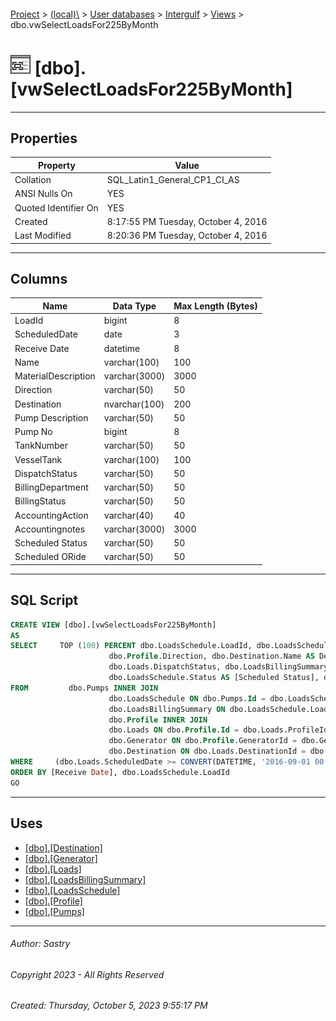 #### 

[Project](../../../../index.md) > [(local)\\](../../../index.md) > [User databases](../../index.md) > [Intergulf](../index.md) > [Views](Views.md) > dbo.vwSelectLoadsFor225ByMonth

# ![Views](../../../../Images/View32.png) [dbo].[vwSelectLoadsFor225ByMonth]

---

## <a name="#properties"></a>Properties

| Property | Value |
|---|---|
| Collation | SQL_Latin1_General_CP1_CI_AS |
| ANSI Nulls On | YES |
| Quoted Identifier On | YES |
| Created | 8:17:55 PM Tuesday, October 4, 2016 |
| Last Modified | 8:20:36 PM Tuesday, October 4, 2016 |


---

## <a name="#columns"></a>Columns

| Name | Data Type | Max Length (Bytes) |
|---|---|---|
| LoadId | bigint | 8 |
| ScheduledDate | date | 3 |
| Receive Date | datetime | 8 |
| Name | varchar(100) | 100 |
| MaterialDescription | varchar(3000) | 3000 |
| Direction | varchar(50) | 50 |
| Destination | nvarchar(100) | 200 |
| Pump Description | varchar(50) | 50 |
| Pump No | bigint | 8 |
| TankNumber | varchar(50) | 50 |
| VesselTank | varchar(100) | 100 |
| DispatchStatus | varchar(50) | 50 |
| BillingDepartment | varchar(50) | 50 |
| BillingStatus | varchar(50) | 50 |
| AccountingAction | varchar(40) | 40 |
| Accountingnotes | varchar(3000) | 3000 |
| Scheduled Status | varchar(50) | 50 |
| Scheduled ORide | varchar(50) | 50 |


---

## <a name="#sqlscript"></a>SQL Script

```sql
CREATE VIEW [dbo].[vwSelectLoadsFor225ByMonth]
AS
SELECT     TOP (100) PERCENT dbo.LoadsSchedule.LoadId, dbo.LoadsSchedule.ScheduledDate, dbo.Loads.ScheduledDate AS [Receive Date], dbo.Generator.Name, dbo.Profile.MaterialDescription, 
                      dbo.Profile.Direction, dbo.Destination.Name AS Destination, dbo.Pumps.Description AS [Pump Description], dbo.Pumps.Number AS [Pump No], dbo.Loads.TankNumber, dbo.Loads.VesselTank, 
                      dbo.Loads.DispatchStatus, dbo.LoadsBillingSummary.BillingDepartment, dbo.LoadsBillingSummary.BillingStatus, dbo.Loads.AccountingAction, dbo.Loads.Accountingnotes, 
                      dbo.LoadsSchedule.Status AS [Scheduled Status], dbo.LoadsSchedule.OverRideStatus AS [Scheduled ORide]
FROM         dbo.Pumps INNER JOIN
                      dbo.LoadsSchedule ON dbo.Pumps.Id = dbo.LoadsSchedule.PumpNo LEFT OUTER JOIN
                      dbo.LoadsBillingSummary ON dbo.LoadsSchedule.LoadId = dbo.LoadsBillingSummary.LoadId LEFT OUTER JOIN
                      dbo.Profile INNER JOIN
                      dbo.Loads ON dbo.Profile.Id = dbo.Loads.ProfileId INNER JOIN
                      dbo.Generator ON dbo.Profile.GeneratorId = dbo.Generator.Id INNER JOIN
                      dbo.Destination ON dbo.Loads.DestinationId = dbo.Destination.Id ON dbo.LoadsSchedule.LoadId = dbo.Loads.Id
WHERE     (dbo.Loads.ScheduledDate >= CONVERT(DATETIME, '2016-09-01 00:00:00', 102)) AND (dbo.Loads.ScheduledDate <= CONVERT(DATETIME, '2016-09-30 00:00:00', 102))
ORDER BY [Receive Date], dbo.LoadsSchedule.LoadId
GO

```


---

## <a name="#uses"></a>Uses

* [[dbo].[Destination]](../Tables/dbo_Destination.md)
* [[dbo].[Generator]](../Tables/dbo_Generator.md)
* [[dbo].[Loads]](../Tables/dbo_Loads.md)
* [[dbo].[LoadsBillingSummary]](../Tables/dbo_LoadsBillingSummary.md)
* [[dbo].[LoadsSchedule]](../Tables/dbo_LoadsSchedule.md)
* [[dbo].[Profile]](../Tables/dbo_Profile.md)
* [[dbo].[Pumps]](../Tables/dbo_Pumps.md)


---

###### Author:  Sastry

###### Copyright 2023 - All Rights Reserved

###### Created: Thursday, October 5, 2023 9:55:17 PM


